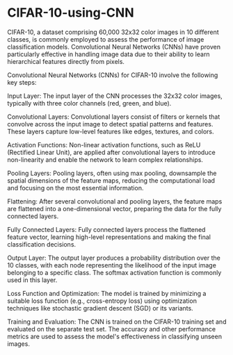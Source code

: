 # CIFAR-10-using-CNN
CIFAR-10, a dataset comprising 60,000 32x32 color images in 10 different classes, is commonly employed to assess the performance of image classification models. Convolutional Neural Networks (CNNs) have proven particularly effective in handling image data due to their ability to learn hierarchical features directly from pixels. 

Convolutional Neural Networks (CNNs) for CIFAR-10 involve the following key steps:

Input Layer: The input layer of the CNN processes the 32x32 color images, typically with three color channels (red, green, and blue).

Convolutional Layers: Convolutional layers consist of filters or kernels that convolve across the input image to detect spatial patterns and features. These layers capture low-level features like edges, textures, and colors.

Activation Functions: Non-linear activation functions, such as ReLU (Rectified Linear Unit), are applied after convolutional layers to introduce non-linearity and enable the network to learn complex relationships.

Pooling Layers: Pooling layers, often using max pooling, downsample the spatial dimensions of the feature maps, reducing the computational load and focusing on the most essential information.

Flattening: After several convolutional and pooling layers, the feature maps are flattened into a one-dimensional vector, preparing the data for the fully connected layers.

Fully Connected Layers: Fully connected layers process the flattened feature vector, learning high-level representations and making the final classification decisions.

Output Layer: The output layer produces a probability distribution over the 10 classes, with each node representing the likelihood of the input image belonging to a specific class. The softmax activation function is commonly used in this layer.

Loss Function and Optimization: The model is trained by minimizing a suitable loss function (e.g., cross-entropy loss) using optimization techniques like stochastic gradient descent (SGD) or its variants.

Training and Evaluation: The CNN is trained on the CIFAR-10 training set and evaluated on the separate test set. The accuracy and other performance metrics are used to assess the model's effectiveness in classifying unseen images.
